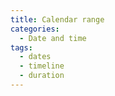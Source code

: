 ```yaml
---
title: Calendar range
categories:
  - Date and time
tags:
  - dates
  - timeline
  - duration
---
```

